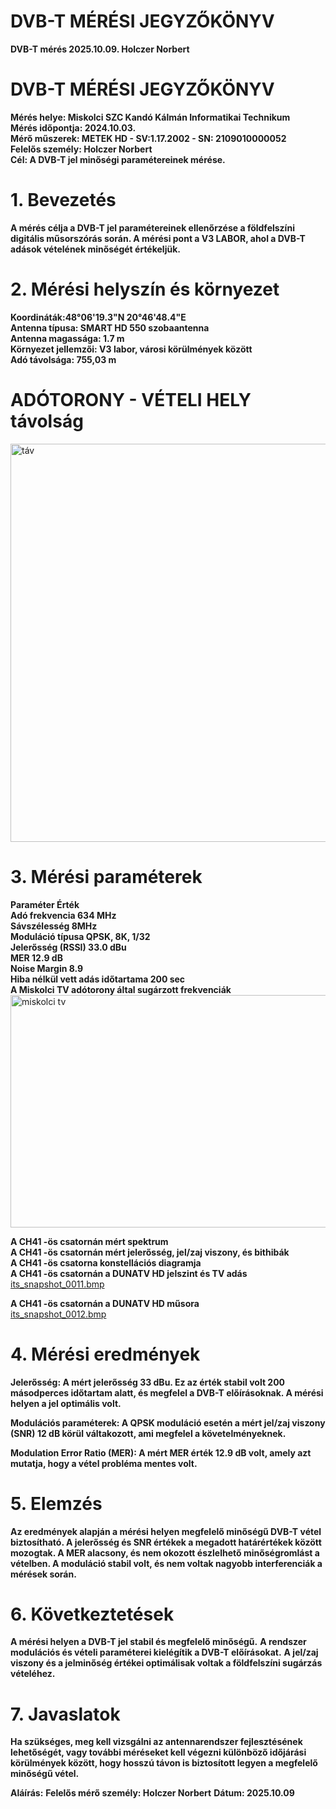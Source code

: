 # DVB-T MÉRÉSI JEGYZŐKÖNYV
   
**DVB-T mérés 2025.10.09. Holczer Norbert**

# DVB-T MÉRÉSI JEGYZŐKÖNYV
**Mérés helye: Miskolci SZC Kandó Kálmán Informatikai Technikum**    
**Mérés időpontja: 2024.10.03.**     
**Mérő műszerek: METEK HD - SV:1.17.2002 - SN: 2109010000052**     
**Felelős személy: Holczer Norbert**     
**Cél: A DVB-T jel minőségi paramétereinek mérése.**     

# 1. Bevezetés
**A mérés célja a DVB-T jel paramétereinek ellenőrzése a földfelszíni digitális műsorszórás során. A mérési pont a V3 LABOR, ahol a DVB-T adások vételének minőségét értékeljük.**

# 2. Mérési helyszín és környezet
**Koordináták:48°06'19.3"N 20°46'48.4"E**    
**Antenna típusa: SMART HD 550 szobaantenna**    
**Antenna magassága: 1.7 m**   
**Környezet jellemzői: V3 labor, városi körülmények között**  
**Adó távolsága: 755,03 m**   

# ADÓTORONY - VÉTELI HELY távolság
<img width="618" height="637" alt="táv" src="https://github.com/user-attachments/assets/160fe8ec-3ce6-4501-b70e-83c113857188" />

# 3. Mérési paraméterek
**Paraméter      	   Érték**    
**Adó frekvencia	   634 MHz**    
**Sávszélesség	      8MHz**    
**Moduláció típusa	QPSK, 8K, 1/32**    
**Jelerősség (RSSI)	33.0 dBu**   
**MER	12.9 dB**   
**Noise Margin	8.9**   
**Hiba nélkül vett adás időtartama	200 sec**   
**A Miskolci TV adótorony által sugárzott frekvenciák**   
<img width="921" height="372" alt="miskolci tv" src="https://github.com/user-attachments/assets/2ee77540-e50e-4d27-b87a-54f0063ae15a" />

**A CH41 -ös csatornán mért spektrum**   
**A CH41 -ös csatornán mért jelerősség, jel/zaj viszony, és bithibák**   
**A CH41 -ös csatorna konstellációs diagramja**    
**A CH41 -ös csatornán a DUNATV HD jelszint és TV adás**    
[its_snapshot_0011.bmp](https://github.com/user-attachments/files/22797123/its_snapshot_0011.bmp)

**A CH41 -ös csatornán a DUNATV HD műsora**   
[its_snapshot_0012.bmp](https://github.com/user-attachments/files/22797117/its_snapshot_0012.bmp)

# 4. Mérési eredmények
**Jelerősség: A mért jelerősség 33 dBu. Ez az érték stabil volt 200 másodperces időtartam alatt, és megfelel a DVB-T előírásoknak. A mérési helyen a jel optimális volt.**

**Modulációs paraméterek: A QPSK moduláció esetén a mért jel/zaj viszony (SNR) 12 dB körül váltakozott, ami megfelel a követelményeknek.**

**Modulation Error Ratio (MER): A mért MER érték 12.9 dB volt, amely azt mutatja, hogy a vétel probléma mentes volt.**

# 5. Elemzés
**Az eredmények alapján a mérési helyen megfelelő minőségű DVB-T vétel biztosítható. A jelerősség és SNR értékek a megadott határértékek között mozogtak. A MER alacsony, és nem okozott észlelhető minőségromlást a vételben. A moduláció stabil volt, és nem voltak nagyobb interferenciák a mérések során.**

# 6. Következtetések
**A mérési helyen a DVB-T jel stabil és megfelelő minőségű.**
**A rendszer modulációs és vételi paraméterei kielégítik a DVB-T előírásokat.**
**A jel/zaj viszony és a jelminőség értékei optimálisak voltak a földfelszíni sugárzás vételéhez.**

# 7. Javaslatok
**Ha szükséges, meg kell vizsgálni az antennarendszer fejlesztésének lehetőségét, vagy további méréseket kell végezni különböző időjárási körülmények között, hogy hosszú távon is biztosított legyen a megfelelő minőségű vétel.**

**Aláírás:**
**Felelős mérő személy: Holczer Norbert**
**Dátum: 2025.10.09**
